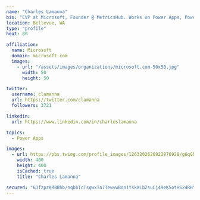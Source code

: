 ```yaml
---
name: "Charles Lamanna"
bio: "CVP at Microsoft, Founder @ MetricsHub. Works on Power Apps, Power Automate, Power Virtual Agent, Common Data Service and Dynamics 365."
location: Bellevue, WA
type: "profile"
heat: 80

affiliation:
  name: Microsoft
  domain: microsoft.com
  images:
    - url: "/assets/images/organizations/microsoft.com-50x50.jpg"
      width: 50
      height: 50

twitter:
  username: clamanna
  url: https://twitter.com/clamanna
  followers: 3721

linkedin:
  url: https://www.linkedin.com/in/charleslamanna

topics:
  - Power Apps

images:
  - url: https://pbs.twimg.com/profile_images/1263202626922876928/g6qGbHZ-_400x400.jpg
    width: 400
    height: 400
    isCached: true
    title: "Charles Lamanna"

secured: "6JfzpzKRBBhb/nqbbTcTsqwxTa7TewvwBon1YskXLbZsuCj49eK5otHS24RHY86FaUG6cnlij7hT2fEy8vcOxSLcF5T2ofAQcOGce5ovPSl3l4V+u2Y97TujEbM7MjgeHltSFJcsZQm2MAJPConVC0/0M6DxbG+k2A9SmhzEolud0gMgtthuvG8JVg/ENE3nC5hQd6oYA4EwPDOF/2poywakYpxZ5cxjUexlS1mValszcyvmNg1ddMIRGx3x94/APukGcga3pkCrkOAi1HO+7kWvWoWc6nkstZejpSUpfEmrvsyFeJfdn56oEnb+Wgwqw2bg60e4XfoqG4uPzMnaB3XFaa3fuvjdmPI/A78bjSEV6qLDlalQcBOkQUtN3l4V0CdfXoVpGyLM5lFIRZDzqo+Y+TPyJbgufwL/YMLiSso=;CMjqeB2Ogu2tfVCW3xiA1g=="
---
```


